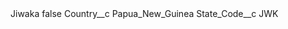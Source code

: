 <?xml version="1.0" encoding="UTF-8"?>
<CustomMetadata xmlns="http://soap.sforce.com/2006/04/metadata" xmlns:xsi="http://www.w3.org/2001/XMLSchema-instance" xmlns:xsd="http://www.w3.org/2001/XMLSchema">
    <label>Jiwaka</label>
    <protected>false</protected>
    <values>
        <field>Country__c</field>
        <value xsi:type="xsd:string">Papua_New_Guinea</value>
    </values>
    <values>
        <field>State_Code__c</field>
        <value xsi:type="xsd:string">JWK</value>
    </values>
</CustomMetadata>
